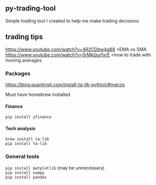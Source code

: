 ## py-trading-tool
Simple trading tool I created to help me make trading decisions

## trading tips
https://www.youtube.com/watch?v=4R2CDbw4g88 <EMA vs SMA<br />
https://www.youtube.com/watch?v=5rMkQurfxrE <how to trade with moving averages<br />

### Packages
https://blog.quantinsti.com/install-ta-lib-python/#macos<br />

Must have homebrew installed<br />

#### Finance
 `pip install yfinance`<br />
 
#### Tech analysis

`brew install ta-lib`<br />
`pip install ta-lib`<br />

### General tools
`pip install matplotlib` (may be unnecessary)<br />
`pip install numpy`<br />
`pip install pandas`<br />
